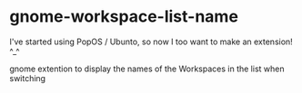 # gnome-workspace-list-name

I've started using PopOS / Ubunto, so now I too want to make an extension! ^_^

gnome extention to display the names of the Workspaces in the list when switching
